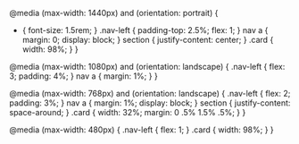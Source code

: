 @media (max-width: 1440px) and (orientation: portrait) {
  * {
    font-size: 1.5rem;
  }
  .nav-left {
    padding-top: 2.5%;
    flex: 1;
  }
  nav a {
    margin: 0;
    display: block;
  }
  section {
    justify-content: center;
  }
  .card {
    width: 98%;
  }
}

@media (max-width: 1080px) and (orientation: landscape) {
  .nav-left {
    flex: 3;
    padding: 4%;
  }
  nav a {
    margin: 1%;
  }
}

@media (max-width: 768px) and (orientation: landscape) {
  .nav-left {
    flex: 2;
    padding: 3%;
  }
  nav a {
    margin: 1%;
    display: block;
  }
  section {
    justify-content: space-around;
  }
  .card {
    width: 32%;
    margin: 0 .5% 1.5% .5%;
  }
}

@media (max-width: 480px) {
  .nav-left {
    flex: 1;
  }
  .card {
    width: 98%;
  }
}